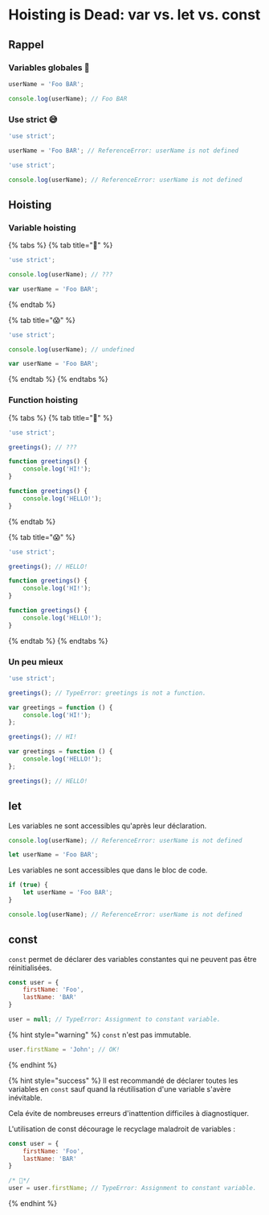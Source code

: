 # Hoisting is Dead: var vs. let vs. const

## Rappel

### Variables globales 🤮

```javascript
userName = 'Foo BAR';

console.log(userName); // Foo BAR
```

### Use strict 😅

```javascript
'use strict';

userName = 'Foo BAR'; // ReferenceError: userName is not defined
```

```javascript
'use strict';

console.log(userName); // ReferenceError: userName is not defined
```

## Hoisting

### Variable hoisting

{% tabs %}
{% tab title="🧐" %}
```javascript
'use strict';

console.log(userName); // ???

var userName = 'Foo BAR';
```
{% endtab %}

{% tab title="😱" %}
```javascript
'use strict';

console.log(userName); // undefined

var userName = 'Foo BAR';
```
{% endtab %}
{% endtabs %}

### Function hoisting

{% tabs %}
{% tab title="🧐" %}
```javascript
'use strict';

greetings(); // ???

function greetings() {
    console.log('HI!');
}

function greetings() {
    console.log('HELLO!');
}
```
{% endtab %}

{% tab title="😱" %}
```javascript
'use strict';

greetings(); // HELLO!

function greetings() {
    console.log('HI!');
}

function greetings() {
    console.log('HELLO!');
}
```
{% endtab %}
{% endtabs %}

### Un peu mieux

```javascript
'use strict';

greetings(); // TypeError: greetings is not a function.

var greetings = function () {
    console.log('HI!');
};

greetings(); // HI!

var greetings = function () {
    console.log('HELLO!');
};

greetings(); // HELLO!
```

## let

Les variables ne sont accessibles qu'après leur déclaration.

```javascript
console.log(userName); // ReferenceError: userName is not defined

let userName = 'Foo BAR';
```

Les variables ne sont accessibles que dans le bloc de code.

```javascript
if (true) {
    let userName = 'Foo BAR';
}

console.log(userName); // ReferenceError: userName is not defined
```

## const

`const` permet de déclarer des variables constantes qui ne peuvent pas être réinitialisées.

```javascript
const user = {
    firstName: 'Foo',
    lastName: 'BAR'
}

user = null; // TypeError: Assignment to constant variable.
```

{% hint style="warning" %}
`const` n'est pas immutable.

```javascript
user.firstName = 'John'; // OK!
```
{% endhint %}

{% hint style="success" %}
Il est recommandé de déclarer toutes les variables en `const` sauf quand la réutilisation d'une variable s'avère inévitable.

Cela évite de nombreuses erreurs d'inattention difficiles à diagnostiquer.

L'utilisation de const décourage le recyclage maladroit de variables :

```javascript
const user = {
    firstName: 'Foo',
    lastName: 'BAR'
}

/* 🤢*/
user = user.firstName; // TypeError: Assignment to constant variable.
```
{% endhint %}

